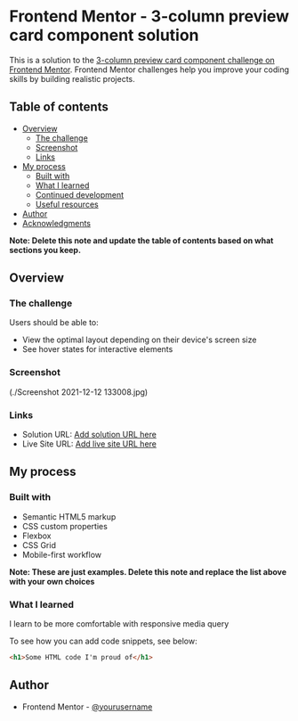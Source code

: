 # Frontend Mentor - 3-column preview card component solution

This is a solution to the [3-column preview card component challenge on Frontend Mentor](https://www.frontendmentor.io/challenges/3column-preview-card-component-pH92eAR2-). Frontend Mentor challenges help you improve your coding skills by building realistic projects.

## Table of contents

- [Overview](#overview)
  - [The challenge](#the-challenge)
  - [Screenshot](#screenshot)
  - [Links](#links)
- [My process](#my-process)
  - [Built with](#built-with)
  - [What I learned](#what-i-learned)
  - [Continued development](#continued-development)
  - [Useful resources](#useful-resources)
- [Author](#author)
- [Acknowledgments](#acknowledgments)

**Note: Delete this note and update the table of contents based on what sections you keep.**

## Overview

### The challenge

Users should be able to:

- View the optimal layout depending on their device's screen size
- See hover states for interactive elements

### Screenshot

(./Screenshot 2021-12-12 133008.jpg)

### Links

- Solution URL: [Add solution URL here](https://github.com/ruckyTheWebDesigner/3-column-preview-card-component-main)
- Live Site URL: [Add live site URL here](https://ruckythewebdesigner.github.io/3-column-preview-card-component-main/)

## My process

### Built with

- Semantic HTML5 markup
- CSS custom properties
- Flexbox
- CSS Grid
- Mobile-first workflow

**Note: These are just examples. Delete this note and replace the list above with your own choices**

### What I learned

I learn to be more comfortable with responsive media query

To see how you can add code snippets, see below:

```html
<h1>Some HTML code I'm proud of</h1>
```

## Author

- Frontend Mentor - [@yourusername](https://www.frontendmentor.io/profile/ruckyTheWebDesigner)
